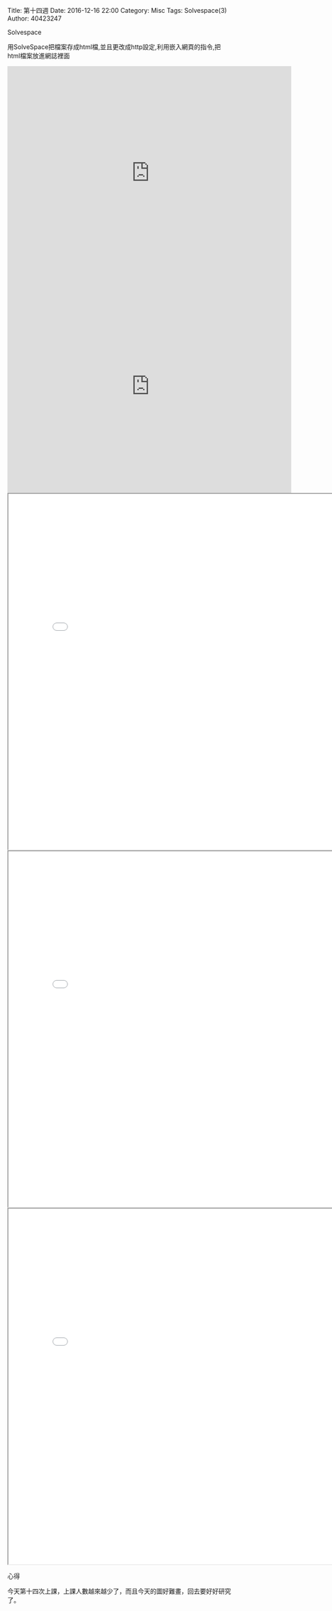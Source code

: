 Title: 第十四週
Date: 2016-12-16 22:00
Category: Misc
Tags: Solvespace(3)
Author: 40423247

Solvespace

<!-- PELICAN_END_SUMMARY -->


<p>用SolveSpace把檔案存成html檔,並且更改成http設定,利用嵌入網頁的指令,把html檔案放進網誌裡面<p>



<iframe src="https://player.vimeo.com/video/199022535" width="640" height="480" frameborder="0" webkitallowfullscreen mozallowfullscreen allowfullscreen></iframe>


<iframe src="https://player.vimeo.com/video/199024528" width="640" height="480" frameborder="0" webkitallowfullscreen mozallowfullscreen allowfullscreen></iframe>


<iframe src="./../data/image/W14-1.html" width="800"  height="800"/></iframe>
<iframe src="./../data/image/W14-2.html" width="800"  height="800"/></iframe>
<iframe src="./../data/mix.html" width="800"  height="800"/></iframe>


















<p>心得<p>

今天第十四次上課，上課人數越來越少了，而且今天的圖好難畫，回去要好好研究了。




